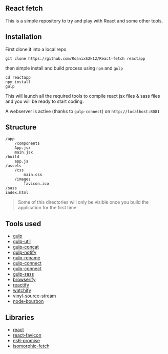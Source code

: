 ## **React fetch** ##


This is a simple repository to try and play with React and some other tools.


## Installation ##
First clone it into a local repo

    git clone https://github.com/RoanixS2k12/React-fetch reactapp

then simple install and build process using `npm` and `gulp`

    cd reactapp
    npm install
    gulp

This will launch all the required tools to compile react jsx files & sass files and you will be ready to start coding.

A webserver is active (thanks to `gulp-connect`) on `http://localhost:8081`

## Structure ##
	

    /app 
	    /components
	    App.jsx
	    main.jsx
    /build
	    app.js
    /assets
	    /css
		    main.css
	    /images
		    favicon.ico
    /sass
    index.html
    

> Some of this directories will only be visible once you build the application for the first time.

## Tools used ##

 - [gulp](https://github.com/gulpjs/gulp)
 - [gulp-util](https://github.com/gulpjs/gulp-util)
 - [gulp-concat](https://github.com/wearefractal/gulp-concat)
 - [gulp-notify](https://github.com/mikaelbr/gulp-notify)
 - [gulp-rename](https://github.com/hparra/gulp-rename)
 - [gulp-connect](https://github.com/hparra/gulp-rename)
 - [gulp-connect](https://github.com/AveVlad/gulp-connect)
 - [gulp-sass](https://github.com/dlmanning/gulp-sass)
 - [browserify](https://github.com/substack/node-browserify)
 - [reactify](https://github.com/andreypopp/reactify)
 - [watchify](https://github.com/substack/watchify)
 - [vinyl-source-stream](https://github.com/hughsk/vinyl-source-stream)
 - [node-bourbon](https://github.com/lacroixdesign/node-bourbon)

## Libraries ##

  

 -  [react](https://github.com/facebook/react)
 - [react-favicon](https://github.com/cezary/react-favicon)
 - [es6-promise](https://github.com/jakearchibald/es6-promise)
 - [isomorphic-fetch](https://github.com/matthew-andrews/isomorphic-fetch)
   
